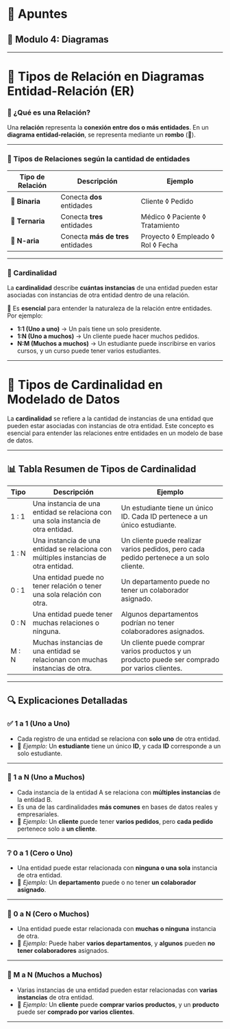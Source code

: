 # 📝 Apuntes
## 💾 Modulo 4: Diagramas
---

# 🔗 Tipos de Relación en Diagramas Entidad-Relación (ER)

### 🧩 ¿Qué es una Relación?

Una **relación** representa la **conexión entre dos o más entidades**.
En un **diagrama entidad-relación**, se representa mediante un **rombo** (🔷).

---

### 🔄 Tipos de Relaciones según la cantidad de entidades

| Tipo de Relación | Descripción                       | Ejemplo                           |
| ---------------- | --------------------------------- | --------------------------------- |
| 🔸 **Binaria**   | Conecta **dos** entidades         | Cliente ◊ Pedido                  |
| 🔺 **Ternaria**  | Conecta **tres** entidades        | Médico ◊ Paciente ◊ Tratamiento   |
| 🔷 **N-aria**    | Conecta **más de tres** entidades | Proyecto ◊ Empleado ◊ Rol ◊ Fecha |

---

### 📏 Cardinalidad

La **cardinalidad** describe **cuántas instancias** de una entidad pueden estar asociadas con instancias de otra entidad dentro de una relación.

🔑 Es **esencial** para entender la naturaleza de la relación entre entidades.
Por ejemplo:

* **1:1 (Uno a uno)** → Un país tiene un solo presidente.
* **1\:N (Uno a muchos)** → Un cliente puede hacer muchos pedidos.
* **N\:M (Muchos a muchos)** → Un estudiante puede inscribirse en varios cursos, y un curso puede tener varios estudiantes.

---
# 📌 Tipos de Cardinalidad en Modelado de Datos

La **cardinalidad** se refiere a la cantidad de instancias de una entidad que pueden estar asociadas con instancias de otra entidad. Este concepto es esencial para entender las relaciones entre entidades en un modelo de base de datos.

---

## 📊 Tabla Resumen de Tipos de Cardinalidad

| Tipo  | Descripción                                                                         | Ejemplo                                                                                         |
| ----- | ----------------------------------------------------------------------------------- | ----------------------------------------------------------------------------------------------- |
| 1 : 1 | Una instancia de una entidad se relaciona con una sola instancia de otra entidad.   | Un estudiante tiene un único ID. Cada ID pertenece a un único estudiante.                       |
| 1 : N | Una instancia de una entidad se relaciona con múltiples instancias de otra entidad. | Un cliente puede realizar varios pedidos, pero cada pedido pertenece a un solo cliente.         |
| 0 : 1 | Una entidad puede no tener relación o tener una sola relación con otra.             | Un departamento puede no tener un colaborador asignado.                                         |
| 0 : N | Una entidad puede tener muchas relaciones o ninguna.                                | Algunos departamentos podrían no tener colaboradores asignados.                                 |
| M : N | Muchas instancias de una entidad se relacionan con muchas instancias de otra.       | Un cliente puede comprar varios productos y un producto puede ser comprado por varios clientes. |

---

## 🔍 Explicaciones Detalladas

### ✅ 1 a 1 (Uno a Uno)

* Cada registro de una entidad se relaciona con **solo uno** de otra entidad.
* 📘 *Ejemplo:* Un **estudiante** tiene un único **ID**, y cada **ID** corresponde a un solo estudiante.

---

### 🔁 1 a N (Uno a Muchos)

* Cada instancia de la entidad A se relaciona con **múltiples instancias** de la entidad B.
* Es una de las cardinalidades **más comunes** en bases de datos reales y empresariales.
* 📘 *Ejemplo:* Un **cliente** puede tener **varios pedidos**, pero **cada pedido** pertenece solo a **un cliente**.

---

### ❔ 0 a 1 (Cero o Uno)

* Una entidad puede estar relacionada con **ninguna o una sola** instancia de otra entidad.
* 📘 *Ejemplo:* Un **departamento** puede o no tener **un colaborador asignado**.

---

### 🔄 0 a N (Cero o Muchos)

* Una entidad puede estar relacionada con **muchas o ninguna** instancia de otra.
* 📘 *Ejemplo:* Puede haber **varios departamentos**, y **algunos** pueden **no tener colaboradores** asignados.

---

### 🔗 M a N (Muchos a Muchos)

* Varias instancias de una entidad pueden estar relacionadas con **varias instancias** de otra entidad.
* 📘 *Ejemplo:* Un **cliente** puede **comprar varios productos**, y un **producto** puede ser **comprado por varios clientes**.

---
